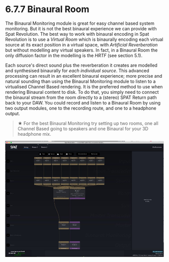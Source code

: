 # 6.7.7 Binaural Room

The Binaural Monitoring module is great for easy channel based system monitoring. But it is not the best binaural experience we can provide with Spat Revolution.
The best way to work with binaural encoding in Spat Revolution is to use a _Virtual
Room_ which is binaurally encoding each virtual source at its exact position in a virtual space, with _Artificial Reverberation_ but without modelling any virtual speakers.
In fact, in a Binaural Room the only diffusion factor in the modelling is the _HRTF_
(see section 5.1).

Each source's direct sound plus the reverberation it creates are modelled and synthesised binaurally for _each individual source_. This advanced processing can result
in an excellent binaural experience; more precise and natural sounding than using
the Binaural Monitoring module to listen to a virtualised Channel Based rendering.
It is the preferred method to use when rendering Binaural content to disk. To do
that, you simply need to connect the binaural stream from the room directly to a
(stereo) SPAT Return path back to your DAW. You could record and listen to a Binaural Room by using two output modules, one to the recording route, and one to a
headphone output.


> ★ For the best Binaural Monitoring try setting up two rooms, one all
Channel Based going to speakers and one Binaural for your 3D headphone mix.

![](../../include/SpatRevolution_UserGuide_-052.jpg)


